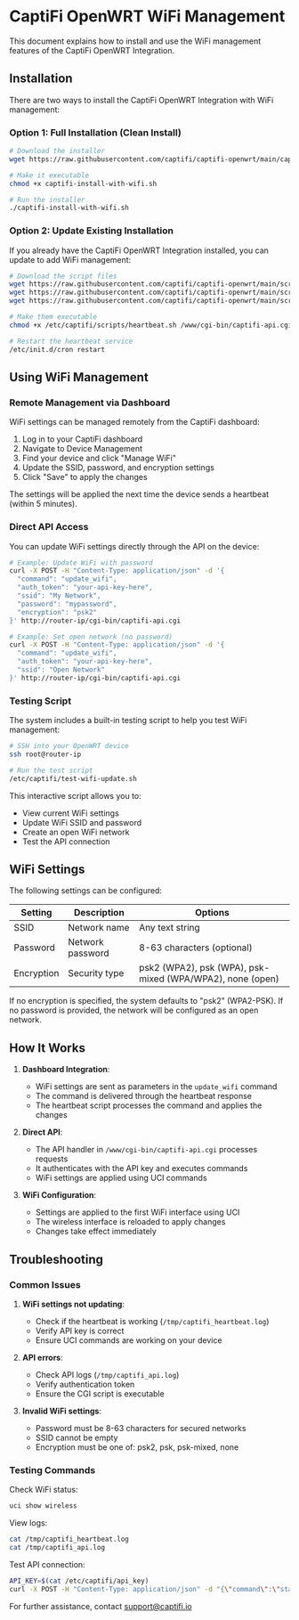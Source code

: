 # CaptiFi OpenWRT WiFi Management

This document explains how to install and use the WiFi management features of the CaptiFi OpenWRT Integration.

## Installation

There are two ways to install the CaptiFi OpenWRT Integration with WiFi management:

### Option 1: Full Installation (Clean Install)

```bash
# Download the installer
wget https://raw.githubusercontent.com/captifi/captifi-openwrt/main/captifi-install-with-wifi.sh -O captifi-install-with-wifi.sh

# Make it executable
chmod +x captifi-install-with-wifi.sh

# Run the installer
./captifi-install-with-wifi.sh
```

### Option 2: Update Existing Installation

If you already have the CaptiFi OpenWRT Integration installed, you can update to add WiFi management:

```bash
# Download the script files
wget https://raw.githubusercontent.com/captifi/captifi-openwrt/main/scripts/heartbeat-with-wifi.sh -O /etc/captifi/scripts/heartbeat.sh
wget https://raw.githubusercontent.com/captifi/captifi-openwrt/main/scripts/captifi-api.cgi -O /www/cgi-bin/captifi-api.cgi
wget https://raw.githubusercontent.com/captifi/captifi-openwrt/main/scripts/test-wifi-update.sh -O /etc/captifi/test-wifi-update.sh

# Make them executable
chmod +x /etc/captifi/scripts/heartbeat.sh /www/cgi-bin/captifi-api.cgi /etc/captifi/test-wifi-update.sh

# Restart the heartbeat service
/etc/init.d/cron restart
```

## Using WiFi Management

### Remote Management via Dashboard

WiFi settings can be managed remotely from the CaptiFi dashboard:

1. Log in to your CaptiFi dashboard
2. Navigate to Device Management
3. Find your device and click "Manage WiFi"
4. Update the SSID, password, and encryption settings
5. Click "Save" to apply the changes

The settings will be applied the next time the device sends a heartbeat (within 5 minutes).

### Direct API Access

You can update WiFi settings directly through the API on the device:

```bash
# Example: Update WiFi with password
curl -X POST -H "Content-Type: application/json" -d '{
  "command": "update_wifi",
  "auth_token": "your-api-key-here",
  "ssid": "My Network",
  "password": "mypassword",
  "encryption": "psk2"
}' http://router-ip/cgi-bin/captifi-api.cgi

# Example: Set open network (no password)
curl -X POST -H "Content-Type: application/json" -d '{
  "command": "update_wifi", 
  "auth_token": "your-api-key-here",
  "ssid": "Open Network"
}' http://router-ip/cgi-bin/captifi-api.cgi
```

### Testing Script

The system includes a built-in testing script to help you test WiFi management:

```bash
# SSH into your OpenWRT device
ssh root@router-ip

# Run the test script
/etc/captifi/test-wifi-update.sh
```

This interactive script allows you to:
- View current WiFi settings
- Update WiFi SSID and password
- Create an open WiFi network
- Test the API connection

## WiFi Settings

The following settings can be configured:

| Setting | Description | Options |
|---------|-------------|---------|
| SSID | Network name | Any text string |
| Password | Network password | 8-63 characters (optional) |
| Encryption | Security type | psk2 (WPA2), psk (WPA), psk-mixed (WPA/WPA2), none (open) |

If no encryption is specified, the system defaults to "psk2" (WPA2-PSK).
If no password is provided, the network will be configured as an open network.

## How It Works

1. **Dashboard Integration**:
   - WiFi settings are sent as parameters in the `update_wifi` command
   - The command is delivered through the heartbeat response
   - The heartbeat script processes the command and applies the changes

2. **Direct API**:
   - The API handler in `/www/cgi-bin/captifi-api.cgi` processes requests
   - It authenticates with the API key and executes commands
   - WiFi settings are applied using UCI commands

3. **WiFi Configuration**:
   - Settings are applied to the first WiFi interface using UCI
   - The wireless interface is reloaded to apply changes
   - Changes take effect immediately

## Troubleshooting

### Common Issues

1. **WiFi settings not updating**:
   - Check if the heartbeat is working (`/tmp/captifi_heartbeat.log`)
   - Verify API key is correct
   - Ensure UCI commands are working on your device

2. **API errors**:
   - Check API logs (`/tmp/captifi_api.log`)
   - Verify authentication token
   - Ensure the CGI script is executable

3. **Invalid WiFi settings**:
   - Password must be 8-63 characters for secured networks
   - SSID cannot be empty
   - Encryption must be one of: psk2, psk, psk-mixed, none

### Testing Commands

Check WiFi status:
```bash
uci show wireless
```

View logs:
```bash
cat /tmp/captifi_heartbeat.log
cat /tmp/captifi_api.log
```

Test API connection:
```bash
API_KEY=$(cat /etc/captifi/api_key)
curl -X POST -H "Content-Type: application/json" -d "{\"command\":\"status\",\"auth_token\":\"$API_KEY\"}" http://localhost/cgi-bin/captifi-api.cgi
```

For further assistance, contact support@captifi.io
